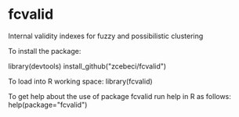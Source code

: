 # fcvalid
Internal validity indexes for fuzzy and possibilistic clustering

To install the package:

library(devtools)
install_github("zcebeci/fcvalid")

To load into R working space:
library(fcvalid)

To get help about the use of package fcvalid run help in R as follows:
help(package="fcvalid")

